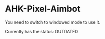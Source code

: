 # AHK-Pixel-Aimbot
You need to switch to windowed mode to use it.

Currently has the status: OUTDATED
